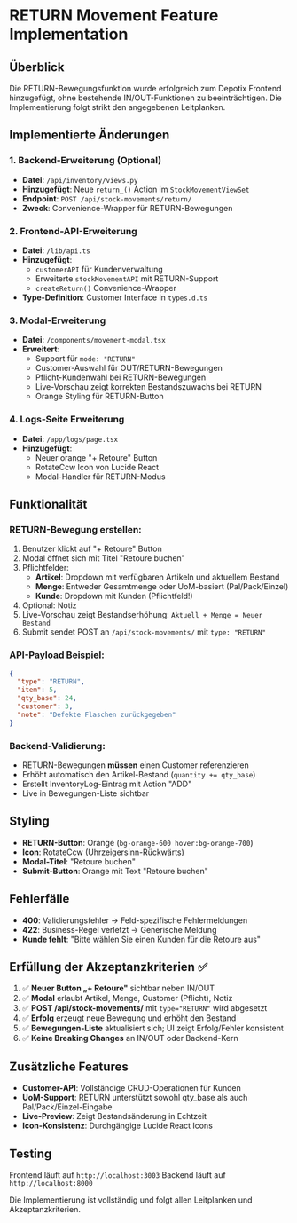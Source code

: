 # RETURN Movement Feature Implementation

## Überblick

Die RETURN-Bewegungsfunktion wurde erfolgreich zum Depotix Frontend hinzugefügt, ohne bestehende IN/OUT-Funktionen zu beeinträchtigen. Die Implementierung folgt strikt den angegebenen Leitplanken.

## Implementierte Änderungen

### 1. Backend-Erweiterung (Optional)
- **Datei**: `/api/inventory/views.py`
- **Hinzugefügt**: Neue `return_()` Action im `StockMovementViewSet`
- **Endpoint**: `POST /api/stock-movements/return/`
- **Zweck**: Convenience-Wrapper für RETURN-Bewegungen

### 2. Frontend-API-Erweiterung
- **Datei**: `/lib/api.ts`
- **Hinzugefügt**: 
  - `customerAPI` für Kundenverwaltung
  - Erweiterte `stockMovementAPI` mit RETURN-Support
  - `createReturn()` Convenience-Wrapper
- **Type-Definition**: Customer Interface in `types.d.ts`

### 3. Modal-Erweiterung
- **Datei**: `/components/movement-modal.tsx`
- **Erweitert**: 
  - Support für `mode: "RETURN"`
  - Customer-Auswahl für OUT/RETURN-Bewegungen
  - Pflicht-Kundenwahl bei RETURN-Bewegungen
  - Live-Vorschau zeigt korrekten Bestandszuwachs bei RETURN
  - Orange Styling für RETURN-Button

### 4. Logs-Seite Erweiterung
- **Datei**: `/app/logs/page.tsx`
- **Hinzugefügt**: 
  - Neuer orange "+ Retoure" Button
  - RotateCcw Icon von Lucide React
  - Modal-Handler für RETURN-Modus

## Funktionalität

### RETURN-Bewegung erstellen:
1. Benutzer klickt auf "+ Retoure" Button
2. Modal öffnet sich mit Titel "Retoure buchen"
3. Pflichtfelder:
   - **Artikel**: Dropdown mit verfügbaren Artikeln und aktuellem Bestand
   - **Menge**: Entweder Gesamtmenge oder UoM-basiert (Pal/Pack/Einzel)
   - **Kunde**: Dropdown mit Kunden (Pflichtfeld!)
4. Optional: Notiz
5. Live-Vorschau zeigt Bestandserhöhung: `Aktuell + Menge = Neuer Bestand`
6. Submit sendet POST an `/api/stock-movements/` mit `type: "RETURN"`

### API-Payload Beispiel:
```json
{
  "type": "RETURN",
  "item": 5,
  "qty_base": 24,
  "customer": 3,
  "note": "Defekte Flaschen zurückgegeben"
}
```

### Backend-Validierung:
- RETURN-Bewegungen **müssen** einen Customer referenzieren
- Erhöht automatisch den Artikel-Bestand (`quantity += qty_base`)
- Erstellt InventoryLog-Eintrag mit Action "ADD"
- Live in Bewegungen-Liste sichtbar

## Styling
- **RETURN-Button**: Orange (`bg-orange-600 hover:bg-orange-700`)
- **Icon**: RotateCcw (Uhrzeigersinn-Rückwärts)
- **Modal-Titel**: "Retoure buchen"
- **Submit-Button**: Orange mit Text "Retoure buchen"

## Fehlerfälle
- **400**: Validierungsfehler → Feld-spezifische Fehlermeldungen
- **422**: Business-Regel verletzt → Generische Meldung
- **Kunde fehlt**: "Bitte wählen Sie einen Kunden für die Retoure aus"

## Erfüllung der Akzeptanzkriterien ✅

1. ✅ **Neuer Button „+ Retoure"** sichtbar neben IN/OUT
2. ✅ **Modal** erlaubt Artikel, Menge, Customer (Pflicht), Notiz
3. ✅ **POST /api/stock-movements/** mit `type="RETURN"` wird abgesetzt
4. ✅ **Erfolg** erzeugt neue Bewegung und erhöht den Bestand
5. ✅ **Bewegungen-Liste** aktualisiert sich; UI zeigt Erfolg/Fehler konsistent
6. ✅ **Keine Breaking Changes** an IN/OUT oder Backend-Kern

## Zusätzliche Features
- **Customer-API**: Vollständige CRUD-Operationen für Kunden
- **UoM-Support**: RETURN unterstützt sowohl qty_base als auch Pal/Pack/Einzel-Eingabe
- **Live-Preview**: Zeigt Bestandsänderung in Echtzeit
- **Icon-Konsistenz**: Durchgängige Lucide React Icons

## Testing
Frontend läuft auf `http://localhost:3003`
Backend läuft auf `http://localhost:8000`

Die Implementierung ist vollständig und folgt allen Leitplanken und Akzeptanzkriterien.
